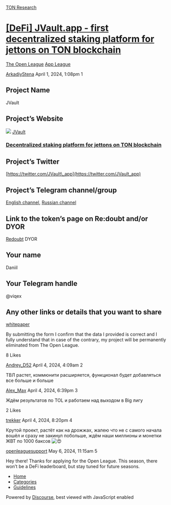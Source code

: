 [TON Research](/)

# [\[DeFi\] JVault.app - first decentralized staking platform for jettons on TON blockchain](/t/defi-jvault-app-first-decentralized-staking-platform-for-jettons-on-ton-blockchain/3009)

[The Open League](/c/the-open-league/app-leaderboard/58)  [App League](/c/the-open-league/app-leaderboard/58) 

    

[ArkadiyStena](https://tonresear.ch/u/ArkadiyStena)  April 1, 2024, 1:08pm  1

## [](#project-name-1)Project Name

JVault

## [](#projects-website-2)Project’s Website

![](https://tonresear.ch/uploads/default/original/2X/6/6776040d5b479c65ddd69644ce8583197bdc74b8.png) [JVault](https://jvault.app/stake)

### [Decentralized staking platform for jettons on TON blockchain](https://jvault.app/stake)

## [](#projects-twitter-3)Project’s Twitter

[https://twitter.com/JVault\_app](https://twitter.com/JVault_app)

## [](#projects-telegram-channelgroup-4)Project’s Telegram channel/group

[English channel](https://t.me/JVault), [Russian channel](https://t.me/JVault_ru)

## [](#link-to-the-tokens-page-on-redoubt-andor-dyor-5)Link to the token’s page on Re:doubt and/or DYOR

[Redoubt](https://beta.redoubt.online/jetton/EQC8FoZMlBcZhZ6Pr9sHGyHzkFv9y2B5X9tN61RvucLRzFZz) DYOR

## [](#your-name-6)Your name

Daniil

## [](#your-telegram-handle-7)Your Telegram handle

@viqex

## [](#any-other-links-or-details-that-you-want-to-share-8)Any other links or details that you want to share

[whitepaper](https://jvault.app/about)

By submitting the form I confirm that the data I provided is correct and I fully understand that in case of the contrary, my project will be permanently eliminated from The Open League.

  8 Likes

[Andrey\_D52](https://tonresear.ch/u/Andrey_D52) April 4, 2024, 4:09am  2

ТВЛ растет, коммюнити расширяется, функционал будет добавляться все больше и больше

 

[Alex\_Max](https://tonresear.ch/u/Alex_Max) April 4, 2024, 6:39pm  3

Ждём результатов по TOL и работаем над выходом в Big лигу

  2 Likes

[trekker](https://tonresear.ch/u/trekker) April 4, 2024, 8:20pm  4

Крутой проект, растёт как на дрожжах, жалею что не с самого начала вошёл и сразу не закинул побольше, ждём наши миллионы и монетки ЖВТ по 1000 баксов ![:heart_eyes:](https://tonresear.ch/images/emoji/twitter/heart_eyes.png?v=12 ":heart_eyes:")

 

[openleaguesupport](https://tonresear.ch/u/openleaguesupport) May 6, 2024, 11:15am  5

Hey there! Thanks for applying for the Open League. This season, there won’t be a DeFi leaderboard, but stay tuned for future seasons.

 

*   [Home](/)
*   [Categories](/categories)
*   [Guidelines](/guidelines)

Powered by [Discourse](https://www.discourse.org), best viewed with JavaScript enabled